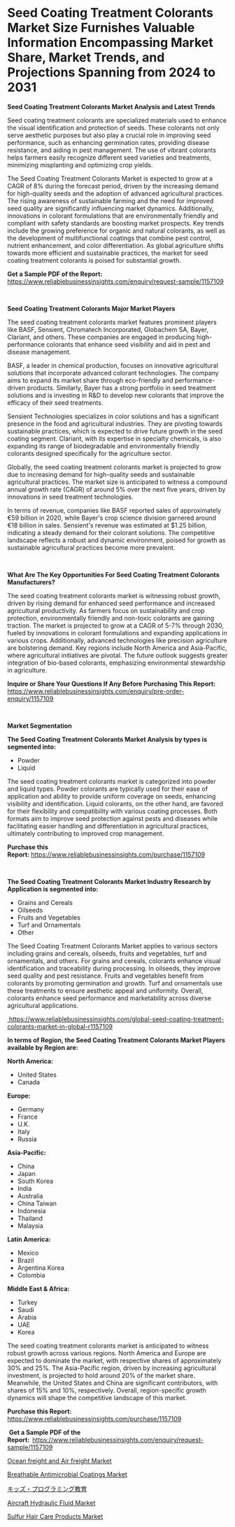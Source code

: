 <p><h1>Seed Coating Treatment Colorants Market Size Furnishes Valuable Information Encompassing Market Share, Market Trends, and Projections Spanning from 2024 to 2031</h1></p><p><strong>Seed Coating Treatment Colorants Market Analysis and Latest Trends</strong></p>
<p><p>Seed coating treatment colorants are specialized materials used to enhance the visual identification and protection of seeds. These colorants not only serve aesthetic purposes but also play a crucial role in improving seed performance, such as enhancing germination rates, providing disease resistance, and aiding in pest management. The use of vibrant colorants helps farmers easily recognize different seed varieties and treatments, minimizing misplanting and optimizing crop yields.</p><p>The Seed Coating Treatment Colorants Market is expected to grow at a CAGR of 8% during the forecast period, driven by the increasing demand for high-quality seeds and the adoption of advanced agricultural practices. The rising awareness of sustainable farming and the need for improved seed quality are significantly influencing market dynamics. Additionally, innovations in colorant formulations that are environmentally friendly and compliant with safety standards are boosting market prospects. Key trends include the growing preference for organic and natural colorants, as well as the development of multifunctional coatings that combine pest control, nutrient enhancement, and color differentiation. As global agriculture shifts towards more efficient and sustainable practices, the market for seed coating treatment colorants is poised for substantial growth.</p></p>
<p><strong>Get a Sample PDF of the Report:&nbsp;</strong> <a href="https://www.reliablebusinessinsights.com/enquiry/request-sample/1157109">https://www.reliablebusinessinsights.com/enquiry/request-sample/1157109</a></p>
<p>&nbsp;</p>
<p><strong>Seed Coating Treatment Colorants Major Market Players</strong></p>
<p><p>The seed coating treatment colorants market features prominent players like BASF, Sensient, Chromatech Incorporated, Globachem SA, Bayer, Clariant, and others. These companies are engaged in producing high-performance colorants that enhance seed visibility and aid in pest and disease management.</p><p>BASF, a leader in chemical production, focuses on innovative agricultural solutions that incorporate advanced colorant technologies. The company aims to expand its market share through eco-friendly and performance-driven products. Similarly, Bayer has a strong portfolio in seed treatment solutions and is investing in R&D to develop new colorants that improve the efficacy of their seed treatments.</p><p>Sensient Technologies specializes in color solutions and has a significant presence in the food and agricultural industries. They are pivoting towards sustainable practices, which is expected to drive future growth in the seed coating segment. Clariant, with its expertise in specialty chemicals, is also expanding its range of biodegradable and environmentally friendly colorants designed specifically for the agriculture sector.</p><p>Globally, the seed coating treatment colorants market is projected to grow due to increasing demand for high-quality seeds and sustainable agricultural practices. The market size is anticipated to witness a compound annual growth rate (CAGR) of around 5% over the next five years, driven by innovations in seed treatment technologies.</p><p>In terms of revenue, companies like BASF reported sales of approximately €59 billion in 2020, while Bayer's crop science division garnered around €18 billion in sales. Sensient's revenue was estimated at $1.25 billion, indicating a steady demand for their colorant solutions. The competitive landscape reflects a robust and dynamic environment, poised for growth as sustainable agricultural practices become more prevalent.</p></p>
<p>&nbsp;</p>
<p><strong>What Are The Key Opportunities For Seed Coating Treatment Colorants Manufacturers?</strong></p>
<p><p>The seed coating treatment colorants market is witnessing robust growth, driven by rising demand for enhanced seed performance and increased agricultural productivity. As farmers focus on sustainability and crop protection, environmentally friendly and non-toxic colorants are gaining traction. The market is projected to grow at a CAGR of 5-7% through 2030, fueled by innovations in colorant formulations and expanding applications in various crops. Additionally, advanced technologies like precision agriculture are bolstering demand. Key regions include North America and Asia-Pacific, where agricultural initiatives are pivotal. The future outlook suggests greater integration of bio-based colorants, emphasizing environmental stewardship in agriculture.</p></p>
<p><strong>Inquire or Share Your Questions If Any Before Purchasing This Report:</strong> <a href="https://www.reliablebusinessinsights.com/enquiry/pre-order-enquiry/1157109">https://www.reliablebusinessinsights.com/enquiry/pre-order-enquiry/1157109</a></p>
<p>&nbsp;</p>
<p><strong>Market Segmentation</strong></p>
<p><strong>The Seed Coating Treatment Colorants Market Analysis by types is segmented into:</strong></p>
<p><ul><li>Powder</li><li>Liquid</li></ul></p>
<p><p>The seed coating treatment colorants market is categorized into powder and liquid types. Powder colorants are typically used for their ease of application and ability to provide uniform coverage on seeds, enhancing visibility and identification. Liquid colorants, on the other hand, are favored for their flexibility and compatibility with various coating processes. Both formats aim to improve seed protection against pests and diseases while facilitating easier handling and differentiation in agricultural practices, ultimately contributing to improved crop management.</p></p>
<p><strong>Purchase this Report:&nbsp;</strong><a href="https://www.reliablebusinessinsights.com/purchase/1157109">https://www.reliablebusinessinsights.com/purchase/1157109</a></p>
<p>&nbsp;</p>
<p><strong>The Seed Coating Treatment Colorants Market Industry Research by Application is segmented into:</strong></p>
<p><ul><li>Grains and Cereals</li><li>Oilseeds</li><li>Fruits and Vegetables</li><li>Turf and Ornamentals</li><li>Other</li></ul></p>
<p><p>The Seed Coating Treatment Colorants Market applies to various sectors including grains and cereals, oilseeds, fruits and vegetables, turf and ornamentals, and others. For grains and cereals, colorants enhance visual identification and traceability during processing. In oilseeds, they improve seed quality and pest resistance. Fruits and vegetables benefit from colorants by promoting germination and growth. Turf and ornamentals use these treatments to ensure aesthetic appeal and uniformity. Overall, colorants enhance seed performance and marketability across diverse agricultural applications.</p></p>
<p><a href="https://www.reliablebusinessinsights.com/global-seed-coating-treatment-colorants-market-in-global-r1157109">&nbsp;https://www.reliablebusinessinsights.com/global-seed-coating-treatment-colorants-market-in-global-r1157109</a></p>
<p><strong>In terms of Region, the Seed Coating Treatment Colorants Market Players available by Region are:</strong></p>
<p>
    <p> <strong> North America: </strong>
        <ul>
            <li>United States</li>
            <li>Canada</li>
        </ul>
        </p> 
    <p> <strong> Europe: </strong>
        <ul>
            <li>Germany</li>
            <li>France</li>
            <li>U.K.</li>
            <li>Italy</li>
            <li>Russia</li>
        </ul>
        </p> 
    <p> <strong> Asia-Pacific: </strong>
        <ul>
            <li>China</li>
            <li>Japan</li>
            <li>South Korea</li>
            <li>India</li>
            <li>Australia</li>
            <li>China Taiwan</li>
            <li>Indonesia</li>
            <li>Thailand</li>
            <li>Malaysia</li>
        </ul>
        </p> 
    <p> <strong> Latin America: </strong>
        <ul>
            <li>Mexico</li>
            <li>Brazil</li>
            <li>Argentina Korea</li>
            <li>Colombia</li>
        </ul>
        </p> 
    <p> <strong> Middle East & Africa: </strong>
        <ul>
            <li>Turkey</li>
            <li>Saudi</li>
            <li>Arabia</li>
            <li>UAE</li>
            <li>Korea</li>
        </ul>
    </p>
    </p>
<p><p>The seed coating treatment colorants market is anticipated to witness robust growth across various regions. North America and Europe are expected to dominate the market, with respective shares of approximately 30% and 25%. The Asia-Pacific region, driven by increasing agricultural investment, is projected to hold around 20% of the market share. Meanwhile, the United States and China are significant contributors, with shares of 15% and 10%, respectively. Overall, region-specific growth dynamics will shape the competitive landscape of this market.</p></p>
<p><strong>Purchase this Report: </strong><a href="https://www.reliablebusinessinsights.com/purchase/1157109">https://www.reliablebusinessinsights.com/purchase/1157109</a></p>
<p>&nbsp;<strong>Get a Sample PDF of the Report:&nbsp;&nbsp;</strong><a href="https://www.reliablebusinessinsights.com/enquiry/request-sample/1157109">https://www.reliablebusinessinsights.com/enquiry/request-sample/1157109</a></p>
<p><strong></strong></p>
<p><p><a href="https://github.com/MarilynDouglas476/Market-Research-Report-List-1/blob/main/ocean-freight-and-air-freight-market.md">Ocean freight and Air freight Market</a></p><p><a href="https://issuu.com/reportprime-2/docs/breathable-antimicrobial-coatings-m_8e77c4fc24901d">Breathable Antimicrobial Coatings Market</a></p><p><a href="https://medium.com/@johneahan44556754/kids-programming-education-market-%E3%81%AE%E3%82%B0%E3%83%AD%E3%83%BC%E3%83%90%E3%83%AB%E5%B8%82%E5%A0%B4%E6%A6%82%E8%A6%81%E3%81%AF-%E4%B8%96%E7%95%8C%E3%81%8A%E3%82%88%E3%81%B3%E4%B8%BB%E8%A6%81%E5%B8%82%E5%A0%B4%E3%81%AB%E3%81%8A%E3%81%91%E3%82%8B%E6%A5%AD%E7%95%8C%E3%81%AB%E5%BD%B1%E9%9F%BF%E3%82%92%E4%B8%8E%E3%81%88%E3%82%8B%E4%B8%BB%E8%A6%81%E3%81%AA%E3%83%88%E3%83%AC%E3%83%B3%E3%83%89%E3%81%AB%E3%81%A4%E3%81%84%E3%81%A6-%E7%8B%AC%E8%87%AA%E3%81%AE%E8%A6%96%E7%82%B9%E3%82%92%E6%8F%90%E4%BE%9B%E3%81%97%E3%81%BE%E3%81%99-a10a403fe602">キッズ・プログラミング教育</a></p><p><a href="https://issuu.com/reportprime-2/docs/aircraft-hydraulic-fluid-market-siz_9f02a883186340">Aircraft Hydraulic Fluid Market</a></p><p><a href="https://medium.com/@jaydocconnell785/the-global-sulfur-hair-care-products-market-is-a-dynamic-and-growing-industry-7b4f1dc5f3e0">Sulfur Hair Care Products Market</a></p></p>